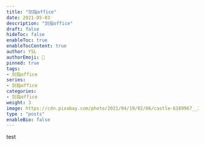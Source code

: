 ```yaml
---
title: "剑指office"
date: 2021-05-03
description: "剑指office"
draft: false
hideToc: false
enableToc: true
enableTocContent: true
author: YSL
authorEmoji: 🎅
pinned: true
tags:
- 剑指office
series:
- 剑指office
categories:
- 剑指office
weight: 3
image: https://cdn.pixabay.com/photo/2021/04/19/02/06/castle-6189967__340.jpg
type : "posts"
enableBio: false
---
```


test